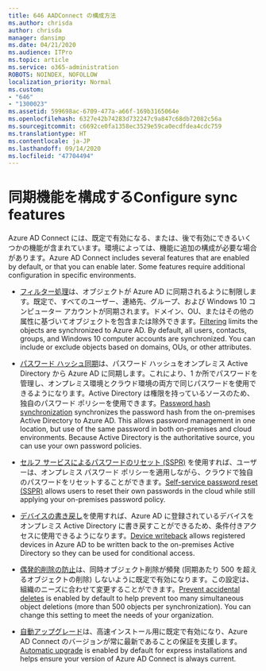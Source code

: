 ```yaml
---
title: 646 AADConnect の構成方法
ms.author: chrisda
author: chrisda
manager: dansimp
ms.date: 04/21/2020
ms.audience: ITPro
ms.topic: article
ms.service: o365-administration
ROBOTS: NOINDEX, NOFOLLOW
localization_priority: Normal
ms.custom:
- "646"
- "1300023"
ms.assetid: 599698ac-6709-477a-a66f-169b3165064e
ms.openlocfilehash: 6327e42b74283d732247c9a847c68db72082c56a
ms.sourcegitcommit: c6692ce0fa1358ec3529e59ca0ecdfdea4cdc759
ms.translationtype: HT
ms.contentlocale: ja-JP
ms.lasthandoff: 09/14/2020
ms.locfileid: "47704494"
---
```

# <a name="configure-sync-features"></a><span data-ttu-id="7aa7d-102">同期機能を構成する</span><span class="sxs-lookup"><span data-stu-id="7aa7d-102">Configure sync features</span></span>

<span data-ttu-id="7aa7d-p101">Azure AD Connect には、既定で有効になる、または、後で有効にできるいくつかの機能が含まれています。環境によっては、機能に追加の構成が必要な場合があります。</span><span class="sxs-lookup"><span data-stu-id="7aa7d-p101">Azure AD Connect includes several features that are enabled by default, or that you can enable later. Some features require additional configuration in specific environments.</span></span>

- <span data-ttu-id="7aa7d-p102">[フィルター処理](https://docs.microsoft.com/azure/active-directory/connect/active-directory-aadconnectsync-configure-filtering)は、オブジェクトが Azure AD に同期されるように制限します。既定で、すべてのユーザー、連絡先、グループ、および Windows 10 コンピューター アカウントが同期されます。ドメイン、OU、またはその他の属性に基づいてオブジェクトを包含または除外できます。</span><span class="sxs-lookup"><span data-stu-id="7aa7d-p102">[Filtering](https://docs.microsoft.com/azure/active-directory/connect/active-directory-aadconnectsync-configure-filtering) limits the objects are synchronized to Azure AD. By default, all users, contacts, groups, and Windows 10 computer accounts are synchronized. You can include or exclude objects based on domains, OUs, or other attributes.</span></span>

- <span data-ttu-id="7aa7d-p103">[パスワード ハッシュ同期](https://docs.microsoft.com/azure/active-directory/connect/active-directory-aadconnectsync-implement-password-hash-synchronization)は、パスワード ハッシュをオンプレミス Active Directory から Azure AD に同期します。これにより、1 か所でパスワードを管理し、オンプレミス環境とクラウド環境の両方で同じパスワードを使用できるようになります。Active Directory は権限を持っているソースのため、独自のパスワード ポリシーを使用できます。</span><span class="sxs-lookup"><span data-stu-id="7aa7d-p103">[Password hash synchronization](https://docs.microsoft.com/azure/active-directory/connect/active-directory-aadconnectsync-implement-password-hash-synchronization) synchronizes the password hash from the on-premises Active Directory to Azure AD. This allows password management in one location, but use of the same password in both on-premises and cloud environments. Because Active Directory is the authoritative source, you can use your own password policies.</span></span>

- <span data-ttu-id="7aa7d-111">[セルフ サービスによるパスワードのリセット (SSPR)](https://docs.microsoft.com/azure/active-directory/authentication/quickstart-sspr) を使用すれば、ユーザーは、オンプレミス パスワード ポリシーを適用しながら、クラウドで独自のパスワードをリセットすることができます。</span><span class="sxs-lookup"><span data-stu-id="7aa7d-111">[Self-service password reset (SSPR)](https://docs.microsoft.com/azure/active-directory/authentication/quickstart-sspr) allows users to reset their own passwords in the cloud while still applying your on-premises password policy.</span></span>

- <span data-ttu-id="7aa7d-112">[デバイスの書き戻し](https://docs.microsoft.com/azure/active-directory/connect/active-directory-aadconnect-feature-device-writeback)を使用すれば、Azure AD に登録されているデバイスをオンプレミス Active Directory に書き戻すことができるため、条件付きアクセスに使用できるようになります。</span><span class="sxs-lookup"><span data-stu-id="7aa7d-112">[Device writeback](https://docs.microsoft.com/azure/active-directory/connect/active-directory-aadconnect-feature-device-writeback) allows registered devices in Azure AD to be written back to the on-premises Active Directory so they can be used for conditional access.</span></span>

- <span data-ttu-id="7aa7d-p104">[偶発的削除の防止](https://docs.microsoft.com/azure/active-directory/connect/active-directory-aadconnectsync-feature-prevent-accidental-deletes)は、同時オブジェクト削除が頻発 (同期あたり 500 を超えるオブジェクトの削除) しないように既定で有効になります。この設定は、組織のニーズに合わせて変更することができます。</span><span class="sxs-lookup"><span data-stu-id="7aa7d-p104">[Prevent accidental deletes](https://docs.microsoft.com/azure/active-directory/connect/active-directory-aadconnectsync-feature-prevent-accidental-deletes) is enabled by default to help prevent too many simultaneous object deletions (more than 500 objects per synchronization). You can change this setting to meet the needs of your organization.</span></span>

- <span data-ttu-id="7aa7d-115">[自動アップグレード](https://docs.microsoft.com/azure/active-directory/connect/active-directory-aadconnect-feature-automatic-upgrade)は、高速インストール用に既定で有効になり、Azure AD Connect のバージョンが常に最新であることの保証を支援します。</span><span class="sxs-lookup"><span data-stu-id="7aa7d-115">[Automatic upgrade](https://docs.microsoft.com/azure/active-directory/connect/active-directory-aadconnect-feature-automatic-upgrade) is enabled by default for express installations and helps ensure your version of Azure AD Connect is always current.</span></span>
